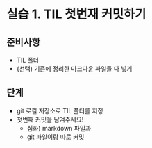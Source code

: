 # 실습 1. TIL 첫번재 커밋하기

## 준비사항

- TIL 폴더
- (선택) 기존에 정리한 마크다운 파일들 다 넣기

## 단계

- git 로컬 저장소로 TIL 폴더를 지정
- 첫번째 커밋을 남겨주세요!
  - 심화) markdown 파일과
  - git 파일이랑 따로 커밋